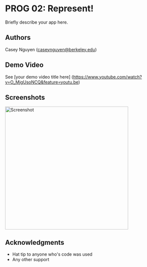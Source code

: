 # PROG 02: Represent!

Briefly describe your app here.

## Authors

Casey Nguyen ([caseynguyen@berkeley.edu](mailto:your_email@berkeley.edu))

## Demo Video

See [your demo video title here] (https://www.youtube.com/watch?v=O_MjgUsoNCQ&feature=youtu.be)

## Screenshots

<img src="screenshots/main.png" height="400" alt="Screenshot"/>

## Acknowledgments

* Hat tip to anyone who's code was used
* Any other support
